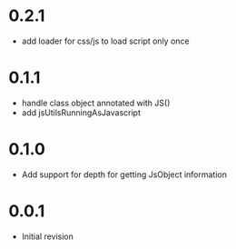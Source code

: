 # 0.2.1

- add loader for css/js to load script only once

# 0.1.1

- handle class object annotated with JS()
- add jsUtilsRunningAsJavascript

# 0.1.0

- Add support for depth for getting JsObject information

# 0.0.1

- Initial revision